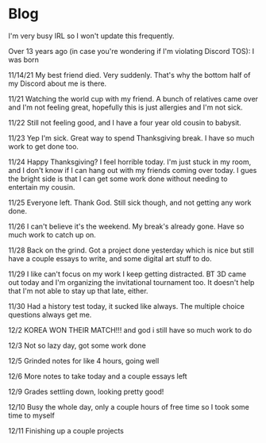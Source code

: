 # Blog

I'm very busy IRL so I won't update this frequently.

Over 13 years ago (in case you're wondering if I'm violating Discord TOS): I was born

11/14/21 My best friend died. Very suddenly. That's why the bottom half of my Discord about me is there.

11/21 Watching the world cup with my friend. A bunch of relatives came over and I'm not feeling great, hopefully this is just allergies and I'm not sick.

11/22 Still not feeling good, and I have a four year old cousin to babysit.

11/23 Yep I'm sick. Great way to spend Thanksgiving break. I have so much work to get done too.

11/24 Happy Thanksgiving? I feel horrible today. I'm just stuck in my room, and I don't know if I can hang out with my friends coming over today. I gues the bright side is that I can get some work done without needing to entertain my cousin.

11/25 Everyone left. Thank God. Still sick though, and not getting any work done.

11/26 I can't believe it's the weekend. My break's already gone. Have so much work to catch up on.

11/28 Back on the grind. Got a project done yesterday which is nice but still have a couple essays to write, and some digital art stuff to do.

11/29 I like can't focus on my work I keep getting distracted. BT 3D came out today and I'm organizing the invitational tournament too. It doesn't help that I'm not able to stay up that late, either.

11/30 Had a history test today, it sucked like always. The multiple choice questions always get me.

12/2 KOREA WON THEIR MATCH!!! and god i still have so much work to do

12/3 Not so lazy day, got some work done

12/5 Grinded notes for like 4 hours, going well

12/6 More notes to take today and a couple essays left

12/9 Grades settling down, looking pretty good!

12/10 Busy the whole day, only a couple hours of free time so I took some time to myself

12/11 Finishing up a couple projects
